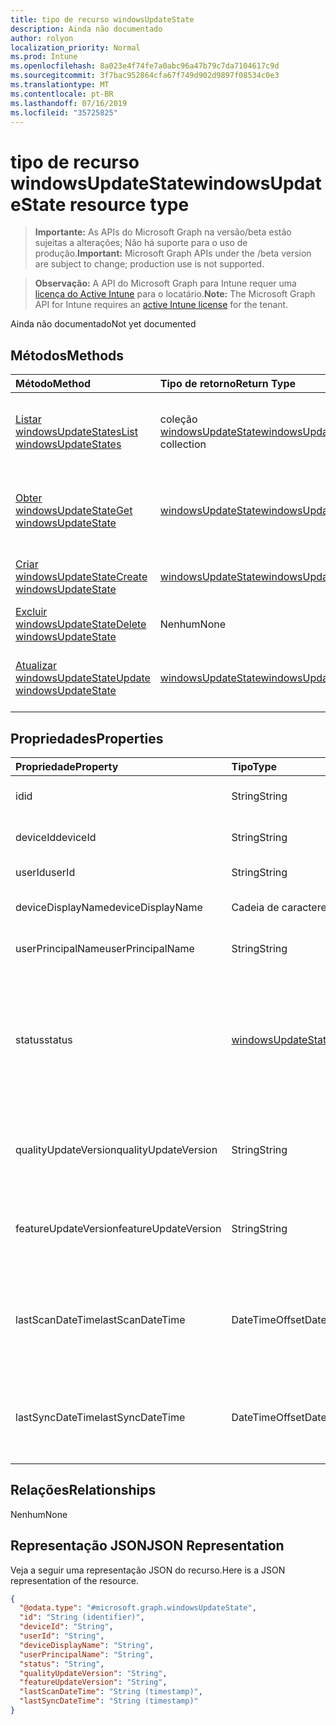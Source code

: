 ```yaml
---
title: tipo de recurso windowsUpdateState
description: Ainda não documentado
author: rolyon
localization_priority: Normal
ms.prod: Intune
ms.openlocfilehash: 8a023e4f74fe7a0abc96a47b79c7da7104617c9d
ms.sourcegitcommit: 3f7bac952864cfa67f749d902d9897f08534c0e3
ms.translationtype: MT
ms.contentlocale: pt-BR
ms.lasthandoff: 07/16/2019
ms.locfileid: "35725825"
---
```

# <a name="windowsupdatestate-resource-type"></a><span data-ttu-id="4336b-103">tipo de recurso windowsUpdateState</span><span class="sxs-lookup"><span data-stu-id="4336b-103">windowsUpdateState resource type</span></span>

> <span data-ttu-id="4336b-104">**Importante:** As APIs do Microsoft Graph na versão/beta estão sujeitas a alterações; Não há suporte para o uso de produção.</span><span class="sxs-lookup"><span data-stu-id="4336b-104">**Important:** Microsoft Graph APIs under the /beta version are subject to change; production use is not supported.</span></span>

> <span data-ttu-id="4336b-105">**Observação:** A API do Microsoft Graph para Intune requer uma [licença do Active Intune](https://go.microsoft.com/fwlink/?linkid=839381) para o locatário.</span><span class="sxs-lookup"><span data-stu-id="4336b-105">**Note:** The Microsoft Graph API for Intune requires an [active Intune license](https://go.microsoft.com/fwlink/?linkid=839381) for the tenant.</span></span>

<span data-ttu-id="4336b-106">Ainda não documentado</span><span class="sxs-lookup"><span data-stu-id="4336b-106">Not yet documented</span></span>

## <a name="methods"></a><span data-ttu-id="4336b-107">Métodos</span><span class="sxs-lookup"><span data-stu-id="4336b-107">Methods</span></span>
|<span data-ttu-id="4336b-108">Método</span><span class="sxs-lookup"><span data-stu-id="4336b-108">Method</span></span>|<span data-ttu-id="4336b-109">Tipo de retorno</span><span class="sxs-lookup"><span data-stu-id="4336b-109">Return Type</span></span>|<span data-ttu-id="4336b-110">Descrição</span><span class="sxs-lookup"><span data-stu-id="4336b-110">Description</span></span>|
|:---|:---|:---|
|[<span data-ttu-id="4336b-111">Listar windowsUpdateStates</span><span class="sxs-lookup"><span data-stu-id="4336b-111">List windowsUpdateStates</span></span>](../api/intune-deviceconfig-windowsupdatestate-list.md)|<span data-ttu-id="4336b-112">coleção [windowsUpdateState](../resources/intune-deviceconfig-windowsupdatestate.md)</span><span class="sxs-lookup"><span data-stu-id="4336b-112">[windowsUpdateState](../resources/intune-deviceconfig-windowsupdatestate.md) collection</span></span>|<span data-ttu-id="4336b-113">Listar Propriedades e relações dos objetos [windowsUpdateState](../resources/intune-deviceconfig-windowsupdatestate.md) .</span><span class="sxs-lookup"><span data-stu-id="4336b-113">List properties and relationships of the [windowsUpdateState](../resources/intune-deviceconfig-windowsupdatestate.md) objects.</span></span>|
|[<span data-ttu-id="4336b-114">Obter windowsUpdateState</span><span class="sxs-lookup"><span data-stu-id="4336b-114">Get windowsUpdateState</span></span>](../api/intune-deviceconfig-windowsupdatestate-get.md)|[<span data-ttu-id="4336b-115">windowsUpdateState</span><span class="sxs-lookup"><span data-stu-id="4336b-115">windowsUpdateState</span></span>](../resources/intune-deviceconfig-windowsupdatestate.md)|<span data-ttu-id="4336b-116">Leia as propriedades e as relações do objeto [windowsUpdateState](../resources/intune-deviceconfig-windowsupdatestate.md) .</span><span class="sxs-lookup"><span data-stu-id="4336b-116">Read properties and relationships of the [windowsUpdateState](../resources/intune-deviceconfig-windowsupdatestate.md) object.</span></span>|
|[<span data-ttu-id="4336b-117">Criar windowsUpdateState</span><span class="sxs-lookup"><span data-stu-id="4336b-117">Create windowsUpdateState</span></span>](../api/intune-deviceconfig-windowsupdatestate-create.md)|[<span data-ttu-id="4336b-118">windowsUpdateState</span><span class="sxs-lookup"><span data-stu-id="4336b-118">windowsUpdateState</span></span>](../resources/intune-deviceconfig-windowsupdatestate.md)|<span data-ttu-id="4336b-119">Criar um novo objeto [windowsUpdateState](../resources/intune-deviceconfig-windowsupdatestate.md) .</span><span class="sxs-lookup"><span data-stu-id="4336b-119">Create a new [windowsUpdateState](../resources/intune-deviceconfig-windowsupdatestate.md) object.</span></span>|
|[<span data-ttu-id="4336b-120">Excluir windowsUpdateState</span><span class="sxs-lookup"><span data-stu-id="4336b-120">Delete windowsUpdateState</span></span>](../api/intune-deviceconfig-windowsupdatestate-delete.md)|<span data-ttu-id="4336b-121">Nenhum</span><span class="sxs-lookup"><span data-stu-id="4336b-121">None</span></span>|<span data-ttu-id="4336b-122">Exclui [windowsUpdateState](../resources/intune-deviceconfig-windowsupdatestate.md).</span><span class="sxs-lookup"><span data-stu-id="4336b-122">Deletes a [windowsUpdateState](../resources/intune-deviceconfig-windowsupdatestate.md).</span></span>|
|[<span data-ttu-id="4336b-123">Atualizar windowsUpdateState</span><span class="sxs-lookup"><span data-stu-id="4336b-123">Update windowsUpdateState</span></span>](../api/intune-deviceconfig-windowsupdatestate-update.md)|[<span data-ttu-id="4336b-124">windowsUpdateState</span><span class="sxs-lookup"><span data-stu-id="4336b-124">windowsUpdateState</span></span>](../resources/intune-deviceconfig-windowsupdatestate.md)|<span data-ttu-id="4336b-125">Atualiza as propriedades de um objeto [windowsUpdateState](../resources/intune-deviceconfig-windowsupdatestate.md) .</span><span class="sxs-lookup"><span data-stu-id="4336b-125">Update the properties of a [windowsUpdateState](../resources/intune-deviceconfig-windowsupdatestate.md) object.</span></span>|

## <a name="properties"></a><span data-ttu-id="4336b-126">Propriedades</span><span class="sxs-lookup"><span data-stu-id="4336b-126">Properties</span></span>
|<span data-ttu-id="4336b-127">Propriedade</span><span class="sxs-lookup"><span data-stu-id="4336b-127">Property</span></span>|<span data-ttu-id="4336b-128">Tipo</span><span class="sxs-lookup"><span data-stu-id="4336b-128">Type</span></span>|<span data-ttu-id="4336b-129">Descrição</span><span class="sxs-lookup"><span data-stu-id="4336b-129">Description</span></span>|
|:---|:---|:---|
|<span data-ttu-id="4336b-130">id</span><span class="sxs-lookup"><span data-stu-id="4336b-130">id</span></span>|<span data-ttu-id="4336b-131">String</span><span class="sxs-lookup"><span data-stu-id="4336b-131">String</span></span>|<span data-ttu-id="4336b-132">Esta é a ID da entidade.</span><span class="sxs-lookup"><span data-stu-id="4336b-132">This is Id of the entity.</span></span>|
|<span data-ttu-id="4336b-133">deviceId</span><span class="sxs-lookup"><span data-stu-id="4336b-133">deviceId</span></span>|<span data-ttu-id="4336b-134">String</span><span class="sxs-lookup"><span data-stu-id="4336b-134">String</span></span>|<span data-ttu-id="4336b-135">A ID do dispositivo.</span><span class="sxs-lookup"><span data-stu-id="4336b-135">The id of the device.</span></span>|
|<span data-ttu-id="4336b-136">userId</span><span class="sxs-lookup"><span data-stu-id="4336b-136">userId</span></span>|<span data-ttu-id="4336b-137">String</span><span class="sxs-lookup"><span data-stu-id="4336b-137">String</span></span>|<span data-ttu-id="4336b-138">A ID do usuário.</span><span class="sxs-lookup"><span data-stu-id="4336b-138">The id of the user.</span></span>|
|<span data-ttu-id="4336b-139">deviceDisplayName</span><span class="sxs-lookup"><span data-stu-id="4336b-139">deviceDisplayName</span></span>|<span data-ttu-id="4336b-140">Cadeia de caracteres</span><span class="sxs-lookup"><span data-stu-id="4336b-140">String</span></span>|<span data-ttu-id="4336b-141">Nome de exibição do dispositivo.</span><span class="sxs-lookup"><span data-stu-id="4336b-141">Device display name.</span></span>|
|<span data-ttu-id="4336b-142">userPrincipalName</span><span class="sxs-lookup"><span data-stu-id="4336b-142">userPrincipalName</span></span>|<span data-ttu-id="4336b-143">String</span><span class="sxs-lookup"><span data-stu-id="4336b-143">String</span></span>|<span data-ttu-id="4336b-144">Nome principal do usuário.</span><span class="sxs-lookup"><span data-stu-id="4336b-144">User principal name.</span></span>|
|<span data-ttu-id="4336b-145">status</span><span class="sxs-lookup"><span data-stu-id="4336b-145">status</span></span>|[<span data-ttu-id="4336b-146">windowsUpdateStatus</span><span class="sxs-lookup"><span data-stu-id="4336b-146">windowsUpdateStatus</span></span>](../resources/intune-deviceconfig-windowsupdatestatus.md)|<span data-ttu-id="4336b-147">Status do Windows UDPATE.</span><span class="sxs-lookup"><span data-stu-id="4336b-147">Windows udpate status.</span></span> <span data-ttu-id="4336b-148">Os valores possíveis são: `upToDate`, `pendingInstallation`, `pendingReboot`, `failed`.</span><span class="sxs-lookup"><span data-stu-id="4336b-148">Possible values are: `upToDate`, `pendingInstallation`, `pendingReboot`, `failed`.</span></span>|
|<span data-ttu-id="4336b-149">qualityUpdateVersion</span><span class="sxs-lookup"><span data-stu-id="4336b-149">qualityUpdateVersion</span></span>|<span data-ttu-id="4336b-150">String</span><span class="sxs-lookup"><span data-stu-id="4336b-150">String</span></span>|<span data-ttu-id="4336b-151">A versão de atualização de qualidade do dispositivo.</span><span class="sxs-lookup"><span data-stu-id="4336b-151">The Quality Update Version of the device.</span></span>|
|<span data-ttu-id="4336b-152">featureUpdateVersion</span><span class="sxs-lookup"><span data-stu-id="4336b-152">featureUpdateVersion</span></span>|<span data-ttu-id="4336b-153">String</span><span class="sxs-lookup"><span data-stu-id="4336b-153">String</span></span>|<span data-ttu-id="4336b-154">A versão atual de atualização de recursos do dispositivo.</span><span class="sxs-lookup"><span data-stu-id="4336b-154">The current feature update version of the device.</span></span>|
|<span data-ttu-id="4336b-155">lastScanDateTime</span><span class="sxs-lookup"><span data-stu-id="4336b-155">lastScanDateTime</span></span>|<span data-ttu-id="4336b-156">DateTimeOffset</span><span class="sxs-lookup"><span data-stu-id="4336b-156">DateTimeOffset</span></span>|<span data-ttu-id="4336b-157">A data e hora em que o agente do Windows Update realizou uma verificação bem-sucedida.</span><span class="sxs-lookup"><span data-stu-id="4336b-157">The date time that the Windows Update Agent did a successful scan.</span></span>|
|<span data-ttu-id="4336b-158">lastSyncDateTime</span><span class="sxs-lookup"><span data-stu-id="4336b-158">lastSyncDateTime</span></span>|<span data-ttu-id="4336b-159">DateTimeOffset</span><span class="sxs-lookup"><span data-stu-id="4336b-159">DateTimeOffset</span></span>|<span data-ttu-id="4336b-160">Data e hora da última sincronização do dispositivo com o Microsoft Intune.</span><span class="sxs-lookup"><span data-stu-id="4336b-160">Last date time that the device sync with with Microsoft Intune.</span></span>|

## <a name="relationships"></a><span data-ttu-id="4336b-161">Relações</span><span class="sxs-lookup"><span data-stu-id="4336b-161">Relationships</span></span>
<span data-ttu-id="4336b-162">Nenhum</span><span class="sxs-lookup"><span data-stu-id="4336b-162">None</span></span>

## <a name="json-representation"></a><span data-ttu-id="4336b-163">Representação JSON</span><span class="sxs-lookup"><span data-stu-id="4336b-163">JSON Representation</span></span>
<span data-ttu-id="4336b-164">Veja a seguir uma representação JSON do recurso.</span><span class="sxs-lookup"><span data-stu-id="4336b-164">Here is a JSON representation of the resource.</span></span>
<!-- {
  "blockType": "resource",
  "keyProperty": "id",
  "@odata.type": "microsoft.graph.windowsUpdateState"
}
-->
``` json
{
  "@odata.type": "#microsoft.graph.windowsUpdateState",
  "id": "String (identifier)",
  "deviceId": "String",
  "userId": "String",
  "deviceDisplayName": "String",
  "userPrincipalName": "String",
  "status": "String",
  "qualityUpdateVersion": "String",
  "featureUpdateVersion": "String",
  "lastScanDateTime": "String (timestamp)",
  "lastSyncDateTime": "String (timestamp)"
}
```





